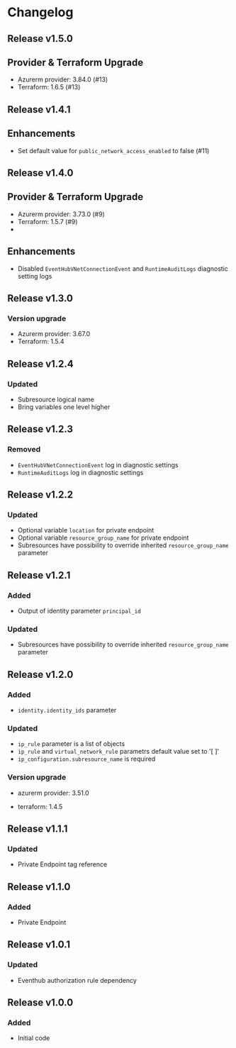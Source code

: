 # Changelog

## Release v1.5.0

## Provider & Terraform Upgrade
- Azurerm provider: 3.84.0 (#13)
- Terraform: 1.6.5 (#13)
   
## Release v1.4.1

## Enhancements

- Set default value for `public_network_access_enabled` to false (#11)


   
## Release v1.4.0

## Provider & Terraform Upgrade
- Azurerm provider: 3.73.0 (#9)
- Terraform: 1.5.7 (#9)
- 
## Enhancements
- Disabled `EventHubVNetConnectionEvent` and `RuntimeAuditLogs` diagnostic setting logs

   
## Release v1.3.0

### Version upgrade
- Azurerm provider: 3.67.0
- Terraform: 1.5.4
   
## Release v1.2.4

### Updated
- Subresource logical name
- Bring variables one level higher
   
## Release v1.2.3

### Removed
- `EventHubVNetConnectionEvent` log in diagnostic settings
- `RuntimeAuditLogs` log  in diagnostic settings
   
## Release v1.2.2

### Updated
- Optional variable `location` for private endpoint
- Optional variable  `resource_group_name` for private endpoint
- Subresources have possibility to override inherited `resource_group_name` parameter
   
## Release v1.2.1

### Added
- Output of identity parameter `principal_id` 

### Updated
- Subresources have possibility to override inherited `resource_group_name` parameter
   
## Release v1.2.0

### Added

- `identity.identity_ids` parameter

### Updated
- `ip_rule` parameter is a list of objects
- `ip_rule` and `virtual_network_rule` parametrs default value set to '[ ]'
- `ip_configuration.subresource_name` is required

### Version upgrade

- azurerm provider: 3.51.0

- terraform: 1.4.5
   
## Release v1.1.1

### Updated

- Private Endpoint tag reference
   
## Release v1.1.0

### Added

- Private Endpoint
   
## Release v1.0.1

### Updated
- Eventhub authorization rule dependency
   
## Release v1.0.0

### Added
- Initial code
   